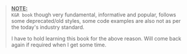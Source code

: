 ><u>**NOTE:**</u>  
>`K&R book` though very fundamental, informative and popular, follows some deprecated/old styles, some code examples are also not as per the today's industry standard.
>
>I have to hold learning this book for the above reason.
>Will come back again if required when I get some time.